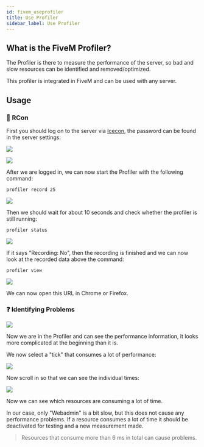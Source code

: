 ```yaml
---
id: fivem_useprofiler
title: Use Profiler
sidebar_label: Use Profiler
---
```


## What is the FiveM Profiler? 

The Profiler is there to measure the performance of the server, so bad and slow resources can be identified and removed/optimized. 

This profiler is integrated in FiveM and can be used with any server.

## Usage


### 🔑 RCon

First you should log on to the server via [Icecon](https://github.com/icedream/icecon/releases), the password can be found in the server settings:

![](https://screensaver01.zap-hosting.com/index.php/s/3S2ZZ2gRDsRmXyN/preview)

![](https://screensaver01.zap-hosting.com/index.php/s/SnNcYqkSgkFFsL8/preview)

After we are logged in, we can now start the Profiler with the following command:

```
profiler record 25
```

![](https://screensaver01.zap-hosting.com/index.php/s/syTtBk7RicHYdBP/preview)

Then we should wait for about 10 seconds and check whether the profiler is still running:

```
profiler status
```

![](https://screensaver01.zap-hosting.com/index.php/s/zRwfoRfXQJq5mem/preview)

If it says "Recording: No", then the recording is finished and we can now look at the recorded data above the command:

```
profiler view
```

![](https://screensaver01.zap-hosting.com/index.php/s/jecKZDyboFoGbcA/preview)

We can now open this URL in Chrome or Firefox.


### ❓ Identifying Problems

![](https://screensaver01.zap-hosting.com/index.php/s/ZkW36eTKXsmsxRq/preview)

Now we are in the Profiler and can see the performance information, it looks more complicated at the beginning than it is.

We now select a "tick" that consumes a lot of performance:

![](https://screensaver01.zap-hosting.com/index.php/s/R7Z4HwF3y2wAHGj/preview)

Now scroll in so that we can see the individual times:

![](https://screensaver01.zap-hosting.com/index.php/s/BFJgqJE6SrBK5Ws/preview)

Now we can see which resources are consuming a lot of time.

In our case, only "Webadmin" is a bit slow, but this does not cause any performance problems. If a resource consumes a lot of time it should be deactivated for testing and a new measurement made.



> Resources that consume more than 6 ms in total can cause problems.

